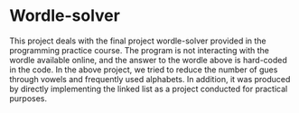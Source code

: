 # Wordle-solver

This project deals with the final project wordle-solver provided in the programming practice course. The program is not interacting with the wordle available online, and the answer to the wordle above is hard-coded in the code. In the above project, we tried to reduce the number of gues through vowels and frequently used alphabets. In addition, it was produced by directly implementing the linked list as a project conducted for practical purposes.

